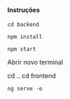 #### Instruções

```
cd backend

npm install

npm start
```

Abrir novo terminal

cd ..
cd frontend

```
ng serve -o

```